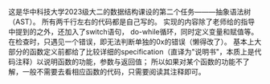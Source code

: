 这是华中科技大学2023级大二的数据结构课设的第二个任务———抽象语法树（AST）。
所有两千行左右的代码都是自己写的。
实现的内容除了老师给的指导中提到的之外，还加入了switch语句，
do-while循环，同时定义变量和赋值等。
在检查时，只遇见一个错误，即无法判断单独的0x的错误（懒得改了）。
基本上大部分的函数定义前都给了比较详细的specification（直译为"说明书"，本质上是代码注释）以说明函数的功能，参数与返回值；
所以如果对某个函数的功能不了解，一般不需要去看相应函数的代码，只需要阅读其注释即可。
